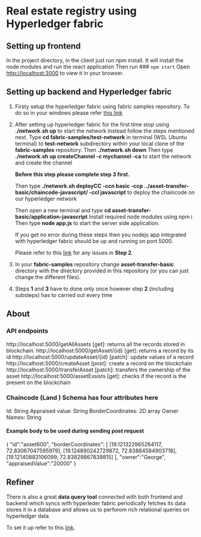 # Real estate registry using Hyperledger fabric

## Setting up frontend

In the project directory, in the client just run npm install.
It will install the node modules and run the react application
Then run ### `npm start`
Open [http://localhost:3000](http://localhost:3000) to view it in your browser.

## Setting up backend and Hyperledger fabric

1. Firsty setup the hyperledger fabric using fabric samples repository.
To do so in your windows please refer [this link](https://www.codementor.io/@arvindmaurya/hyperledger-fabric-on-windows-1hjjorw68p)

2. After setting up hyperledger fabric for the first time stop using __./network.sh up__ to start the network
   Instead follow the steps mentioned next.
   Type __cd fabric-samples/test-network__ in terminal (WSL Ubuntu terminal) to __test-network__ subdirectory within your local clone of the __fabric-samples__ repository.
   Then __./network.sh down__
   Then type __./network.sh up createChannel -c mychannel -ca__ to start the network and create the channel
   
   __Before this step please complete step __3__ first.__

   Then type __./network.sh deployCC -ccn basic -ccp ../asset-transfer-basic/chaincode-javascript/ -ccl javascript__ to deploy the chaincode on our hyperledger network

   Then open a new terminal and type __cd asset-transfer-basic/application-javascript__
   Install required node modules using npm i 
   Then type __node app.js__ to start the server side application.

   If you get no error during these steps then you nodejs app integrated with hyperledger fabric should be up and running on port 5000.

   Please refer to this [link](https://hyperledger-fabric.readthedocs.io/en/release-2.2/write_first_app.html#:~:text=Install%20Homebrew.,Run%20npm%20install%20.) for any issues in __Step 2__.

3. In your __fabric-samples__ repository change __asset-transfer-basic__ directory with the directory provided in this repository (or you can just change the different files).

4. Steps __1__ and __3__ have to done only once however step __2__ (including substeps) has to carried out every time


## About

### API endpoints
http://localhost:5000/getAllAssets    [get]: returns all the records stored in blockchain.
http://localhost:5000/getAsset/{id}   [get]: returns a record by its id
http://localhost:5000/updateAsset/{id}   [patch]:  update values of a record
http://localhost:5000/createAsset   [post]: create a record on the blockchain
http://localhost:5000/transferAsset  [patch]: transfers the ownership of the asset
http://localhost:5000/assetExsists   [get]: checks if the record is the present on the blockchain

### Chaincode (Land ) Schema has four attributes here

Id: String
Appraised value: String
BorderCoordinates: 2D array
Owner Names: String

#### Example body to be used during sending post request
{
    "id":"asset600",
    "borderCoordinates":
    [ 
        [19.121322965264117, 72.83067047595979],
        [19.124890242729872, 72.83884584903718],
        [19.12140883106099, 72.83829867839815]
    ],
    "owner":"George",
    "appraisedValue":"20000"
}

## Refiner

There is also a great __data query tool__ connected with both frontend and backend which syncs with hyperleder fabric periodically fetches its data stores it in a database and allows us to perforom rich relational queries on hyperledger data

To set it up refer to this [link](https://github.com/FujitsuLaboratories/Ledger-Data-Refiner). 




